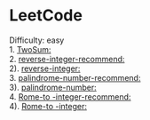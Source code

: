 # LeetCode
Difficulty: easy
</br>
1. 
[TwoSum:](https://github.com/SuperGintoki/practice/blob/master/twoSum.html)
</br>
2.
[reverse-integer-recommend:](https://github.com/SuperGintoki/practice/blob/master/reverse-integer.html)
</br>
2).
[reverse-integer:](https://github.com/SuperGintoki/practice/blob/master/reverse-integer1.html)
</br>
3.
[palindrome-number-recommend:](https://github.com/SuperGintoki/practice/blob/master/palindromeNumber.html)
</br>
3).
[palindrome-number:](https://github.com/SuperGintoki/practice/blob/master/palindromeNumber1.html)
</br>
4.
[Rome-to -integer-recommend:](https://github.com/SuperGintoki/practice/blob/master/romanToInteger.html)
</br>
4).
[Rome-to -integer:](https://github.com/SuperGintoki/practice/blob/master/romanToInteger1.html)
</br>

